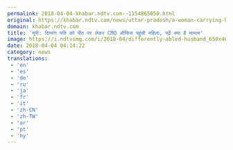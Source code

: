 ```yaml
---
permalink: 2018-04-04-khabar.ndtv.com--1154865050.html
original: https://khabar.ndtv.com/news/uttar-pradesh/a-woman-carrying-her-differently-abled-husband-on-her-back-to-office-of-cmo-1832562
domain: khabar.ndtv.com
title: 'यूपी: दिव्यांग पति को पीठ पर लेकर CMO ऑफिस पहुंची महिला, पढ़ें क्या है मामला'
image: https://i.ndtvimg.com/i/2018-04/differently-abled-husband_650x400_81522814248.jpg
date: 2018-04-04 04:14:22
category: news
translations: 
 - 'en'
 - 'es'
 - 'de'
 - 'ru'
 - 'ja'
 - 'fr'
 - 'it'
 - 'zh-CN'
 - 'zh-TW'
 - 'ar'
 - 'pt'
 - 'hy'
---
```


